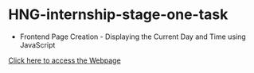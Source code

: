 # HNG-internship-stage-one-task

- Frontend Page Creation - Displaying the Current Day and Time using JavaScript

[Click here to access the Webpage](https://hng-bright-task-one.netlify.app/)
